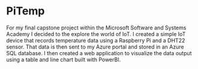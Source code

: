 # PiTemp
For my final capstone project within the Microsoft Software and Systems Academy I decided to the explore the world of IoT. I created a simple IoT device that records temperature data using a Raspberry Pi and a DHT22 sensor. That data is then sent to my Azure portal and stored in an Azure SQL database. I then created a web application to visualize the data output using a table and line chart built with PowerBI.
